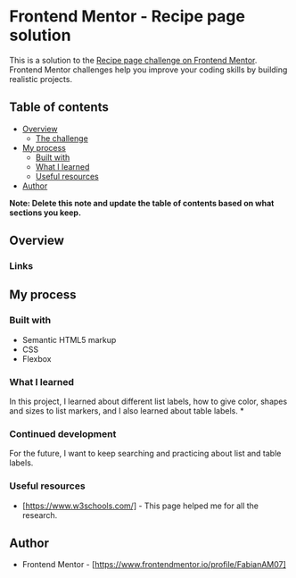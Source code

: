 # Frontend Mentor - Recipe page solution

This is a solution to the [Recipe page challenge on Frontend Mentor](https://www.frontendmentor.io/challenges/recipe-page-KiTsR8QQKm). Frontend Mentor challenges help you improve your coding skills by building realistic projects. 

## Table of contents

- [Overview](#overview)
  - [The challenge](#the-challenge)
- [My process](#my-process)
  - [Built with](#built-with)
  - [What I learned](#what-i-learned)
  - [Useful resources](#useful-resources)
- [Author](#author)


**Note: Delete this note and update the table of contents based on what sections you keep.**

## Overview


### Links

## My process

### Built with

- Semantic HTML5 markup
- CSS
- Flexbox

### What I learned

In this project, I learned about different list labels, how to give color, shapes and sizes to list markers, and I also learned about table labels.
*

### Continued development

For the future, I want to keep searching and practicing about list and table labels.

### Useful resources

- [https://www.w3schools.com/] - This page helped me for all the research.

## Author

- Frontend Mentor - [https://www.frontendmentor.io/profile/FabianAM07]

